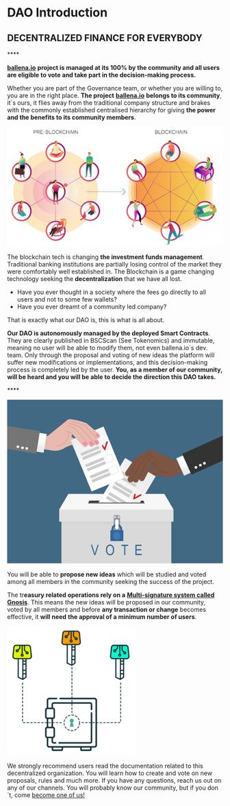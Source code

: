 # DAO Introduction

## **DECENTRALIZED FINANCE FOR EVERYBODY**

\*\*\*\*

[**ballena.io**](https://ballena.io/) **project is managed at its 100% by the community and all users are eligible to vote and take part in the decision-making process.**  


Whether you are part of the Governance team, or whether you are willing to, you are in the right place. **The project** [**ballena.io**](https://ballena.io/) **belongs to its community**, it´s ours, it flies away from the traditional company structure and brakes with the commonly established centralised hierarchy for giving **the power and the benefits to its community members**.



![](../.gitbook/assets/dao1.png)

  


The blockchain tech is changing **the investment funds management**. Traditional banking institutions are partially losing control of the market they were comfortably well established in. The Blockchain is a game changing technology seeking the **decentralization** that we have all lost.

* Have you ever thought in a society where the fees go directly to all users and not to some few wallets?
* Have you ever dreamt of a community led company?

That is exactly what our DAO is, this is what is all about.



**Our DAO is autonomously managed by the deployed Smart Contracts**. They are clearly published in BSCScan \(See Tokenomics\) and immutable, meaning no user will be able to modify them, not even ballena.io´s dev. team. Only through the proposal and voting of new ideas the platform will suffer new modifications or implementations, and this decision-making process is completely led by the user. **You, as a member of our community, will be heard and you will be able to decide the direction this DAO takes.**

\*\*\*\*

![](../.gitbook/assets/voting-illustration.png)



You will be able to **propose new ideas** which will be studied and voted among all members in the community seeking the success of the project.

The tr**easury related operations rely on a** [**Multi-signature system called Gnosis**](../technical/governance.md#wallet-safety). This means the new ideas will be proposed in our community, voted by all members and before **any transaction or change** becomes effective, it **will need** **the approval of a minimum number of users**.

  


![](../.gitbook/assets/image.png)



We strongly recommend users read the documentation related to this decentralized organization. You will learn how to create and vote on new proposals, rules and much more. If you have any questions, reach us out on any of our channels. You will probably know our community, but if you don´t, come [become one of us!  
](../#community)





